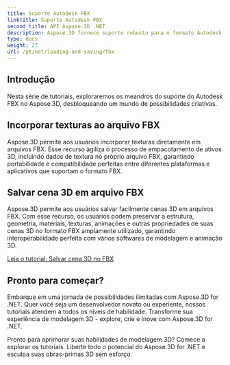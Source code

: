 ```yaml
---
title: Suporte Autodesk FBX
linktitle: Suporte Autodesk FBX
second_title: API Aspose.3D .NET
description: Aspose.3D fornece suporte robusto para o formato Autodesk FBX, permitindo importação e exportação contínua de modelos 3D, melhorando a interoperabilidade e a eficiência do fluxo de trabalho.
type: docs
weight: 27
url: /pt/net/loading-and-saving/fbx
---
```

## Introdução

Nesta série de tutoriais, exploraremos os meandros do suporte do Autodesk FBX no Aspose.3D, desbloqueando um mundo de possibilidades criativas.

## Incorporar texturas ao arquivo FBX

Aspose.3D permite aos usuários incorporar texturas diretamente em arquivos FBX. Esse recurso agiliza o processo de empacotamento de ativos 3D, incluindo dados de textura no próprio arquivo FBX, garantindo portabilidade e compatibilidade perfeitas entre diferentes plataformas e aplicativos que suportam o formato FBX.

## Salvar cena 3D em arquivo FBX

Aspose.3D permite aos usuários salvar facilmente cenas 3D em arquivos FBX. Com esse recurso, os usuários podem preservar a estrutura, geometria, materiais, texturas, animações e outras propriedades de suas cenas 3D no formato FBX amplamente utilizado, garantindo interoperabilidade perfeita com vários softwares de modelagem e animação 3D.

[Leia o tutorial: Salvar cena 3D no FBX](save-3d-scene)

## Pronto para começar?

Embarque em uma jornada de possibilidades ilimitadas com Aspose.3D for .NET. Quer você seja um desenvolvedor novato ou experiente, nossos tutoriais atendem a todos os níveis de habilidade. Transforme sua experiência de modelagem 3D - explore, crie e inove com Aspose.3D for .NET.

Pronto para aprimorar suas habilidades de modelagem 3D? Comece a explorar os tutoriais. Liberte todo o potencial do Aspose.3D for .NET e esculpa suas obras-primas 3D sem esforço.